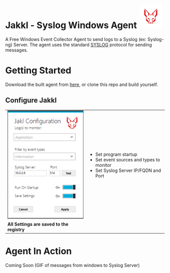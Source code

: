 ﻿# Jakkl - Syslog Windows Agent ![Jakkl](https://github.com/Azayzel/syslog-windows-agent/blob/master/jakkl_sm.png "Jakkl")

A Free Windows Event Collector Agent to send logs to a Syslog (ex: Syslog-ng) Server. The agent uses the standard [SYSLOG](https://tools.ietf.org/html/rfc5424) protocol for sending messages.

# Getting Started 

Download the built agent from [here](https://github.com/Azayzel/syslog-windows-agent/blob/master/Build/Jakkl.zip), or clone this repo and build yourself.

## Configure Jakkl

|        |           |
| ------------- |:------------- |
| ![Jakkl - Syslog Windows Agent Running](https://github.com/Azayzel/syslog-windows-agent/blob/master/jakkl_syslog_windows.png "Jakkl Configuration") | <ul><li>Set program startup</li> <li>Set event sources and types to monitor</li> <li>Set Syslog Server IP/FQDN and Port</li></ul> |
| **All Settings are saved to the registry** |



# Agent In Action
Coming Soon (GIF of messages from windows to Syslog Server)
